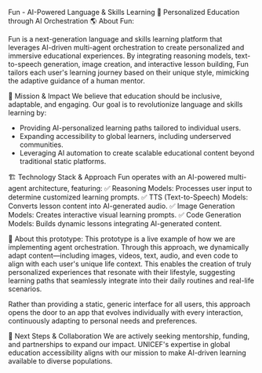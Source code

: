 Fun - AI-Powered Language & Skills Learning
🚀 Personalized Education through AI Orchestration
🌎 About Fun: 

Fun is a next-generation language and skills learning platform that leverages AI-driven multi-agent orchestration to create personalized and immersive educational experiences. 
By integrating reasoning models, text-to-speech generation, image creation, and interactive lesson building, Fun tailors each user's learning journey based 
on their unique style, mimicking the adaptive guidance of a human mentor.

🎯 Mission & Impact
We believe that education should be inclusive, adaptable, and engaging. Our goal is to revolutionize language and skills learning by:
- Providing AI-personalized learning paths tailored to individual users.
- Expanding accessibility to global learners, including underserved communities.
- Leveraging AI automation to create scalable educational content beyond traditional static platforms.

🏗 Technology Stack & Approach
Fun operates with an AI-powered multi-agent architecture, featuring:
✅ Reasoning Models: Processes user input to determine customized learning prompts.
✅ TTS (Text-to-Speech) Models: Converts lesson content into AI-generated audio.
✅ Image Generation Models: Creates interactive visual learning prompts.
✅ Code Generation Models: Builds dynamic lessons integrating AI-generated content.

📱 About this prototype:
This prototype is a live example of how we are implementing agent orchestration. Through this approach, we dynamically adapt content—including images, videos, text, audio, and even code to align with each user's unique life context. This enables the creation of truly personalized experiences that resonate with their lifestyle, suggesting learning paths that seamlessly integrate into their daily routines and real-life scenarios.

Rather than providing a static, generic interface for all users, this approach opens the door to an app that evolves individually with every interaction, continuously adapting to personal needs and preferences.

🚀 Next Steps & Collaboration
We are actively seeking mentorship, funding, and partnerships to expand our impact. UNICEF's expertise in global education accessibility aligns with our mission
to make AI-driven learning available to diverse populations.
